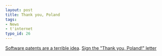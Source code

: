 ```yaml
---
layout: post
title: Thank you, Poland
tags:
- News
- t'internet
typo_id: 26
---
```

[Software patents are a terrible idea](https://kwiki.ffii.org/Cons041221En).  [Sign the "Thank you, Poland!" letter](https://thankpoland.info/)
